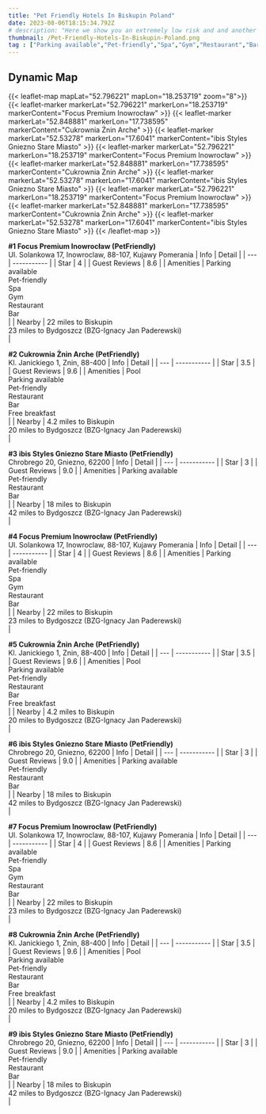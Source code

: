 ```yaml
---
title: "Pet Friendly Hotels In Biskupin Poland"
date: 2023-08-06T18:15:34.792Z
# description: "Here we show you an extremely low risk and and another medium risk approach to earn passive income "
thumbnail: /Pet-Friendly-Hotels-In-Biskupin-Poland.png
tag : ["Parking available","Pet-friendly","Spa","Gym","Restaurant","Bar","Pool","Free breakfast"]
---
```


## Dynamic Map
{{< leaflet-map  mapLat="52.796221" mapLon="18.253719" zoom="8">}}
    {{< leaflet-marker markerLat="52.796221" markerLon="18.253719" markerContent="Focus Premium Inowrocław" >}}
    {{< leaflet-marker markerLat="52.848881" markerLon="17.738595" markerContent="Cukrownia Żnin Arche" >}}
    {{< leaflet-marker markerLat="52.53278" markerLon="17.6041" markerContent="ibis Styles Gniezno Stare Miasto" >}}
    {{< leaflet-marker markerLat="52.796221" markerLon="18.253719" markerContent="Focus Premium Inowrocław" >}}
    {{< leaflet-marker markerLat="52.848881" markerLon="17.738595" markerContent="Cukrownia Żnin Arche" >}}
    {{< leaflet-marker markerLat="52.53278" markerLon="17.6041" markerContent="ibis Styles Gniezno Stare Miasto" >}}
    {{< leaflet-marker markerLat="52.796221" markerLon="18.253719" markerContent="Focus Premium Inowrocław" >}}
    {{< leaflet-marker markerLat="52.848881" markerLon="17.738595" markerContent="Cukrownia Żnin Arche" >}}
    {{< leaflet-marker markerLat="52.53278" markerLon="17.6041" markerContent="ibis Styles Gniezno Stare Miasto" >}}
{{< /leaflet-map >}}


**#1 Focus Premium Inowrocław (PetFriendly)**<br>Ul. Solankowa 17, Inowroclaw, 88-107, Kujawy Pomerania
| Info | Detail |
| --- | ----------- |
| Star | 4 |
| Guest Reviews | 8.6 |
| Amenities | Parking available<br>Pet-friendly<br>Spa<br>Gym<br>Restaurant<br>Bar<br> |
| Nearby | 22 miles to Biskupin<br>23 miles to Bydgoszcz (BZG-Ignacy Jan Paderewski)<br> |

**#2 Cukrownia Żnin Arche (PetFriendly)**<br>Kl. Janickiego 1, Znin, 88-400
| Info | Detail |
| --- | ----------- |
| Star | 3.5 |
| Guest Reviews | 9.6 |
| Amenities | Pool<br>Parking available<br>Pet-friendly<br>Restaurant<br>Bar<br>Free breakfast<br> |
| Nearby | 4.2 miles to Biskupin<br>20 miles to Bydgoszcz (BZG-Ignacy Jan Paderewski)<br> |

**#3 ibis Styles Gniezno Stare Miasto (PetFriendly)**<br>Chrobrego 20, Gniezno, 62200
| Info | Detail |
| --- | ----------- |
| Star | 3 |
| Guest Reviews | 9.0 |
| Amenities | Parking available<br>Pet-friendly<br>Restaurant<br>Bar<br> |
| Nearby | 18 miles to Biskupin<br>42 miles to Bydgoszcz (BZG-Ignacy Jan Paderewski)<br> |

**#4 Focus Premium Inowrocław (PetFriendly)**<br>Ul. Solankowa 17, Inowroclaw, 88-107, Kujawy Pomerania
| Info | Detail |
| --- | ----------- |
| Star | 4 |
| Guest Reviews | 8.6 |
| Amenities | Parking available<br>Pet-friendly<br>Spa<br>Gym<br>Restaurant<br>Bar<br> |
| Nearby | 22 miles to Biskupin<br>23 miles to Bydgoszcz (BZG-Ignacy Jan Paderewski)<br> |

**#5 Cukrownia Żnin Arche (PetFriendly)**<br>Kl. Janickiego 1, Znin, 88-400
| Info | Detail |
| --- | ----------- |
| Star | 3.5 |
| Guest Reviews | 9.6 |
| Amenities | Pool<br>Parking available<br>Pet-friendly<br>Restaurant<br>Bar<br>Free breakfast<br> |
| Nearby | 4.2 miles to Biskupin<br>20 miles to Bydgoszcz (BZG-Ignacy Jan Paderewski)<br> |

**#6 ibis Styles Gniezno Stare Miasto (PetFriendly)**<br>Chrobrego 20, Gniezno, 62200
| Info | Detail |
| --- | ----------- |
| Star | 3 |
| Guest Reviews | 9.0 |
| Amenities | Parking available<br>Pet-friendly<br>Restaurant<br>Bar<br> |
| Nearby | 18 miles to Biskupin<br>42 miles to Bydgoszcz (BZG-Ignacy Jan Paderewski)<br> |

**#7 Focus Premium Inowrocław (PetFriendly)**<br>Ul. Solankowa 17, Inowroclaw, 88-107, Kujawy Pomerania
| Info | Detail |
| --- | ----------- |
| Star | 4 |
| Guest Reviews | 8.6 |
| Amenities | Parking available<br>Pet-friendly<br>Spa<br>Gym<br>Restaurant<br>Bar<br> |
| Nearby | 22 miles to Biskupin<br>23 miles to Bydgoszcz (BZG-Ignacy Jan Paderewski)<br> |

**#8 Cukrownia Żnin Arche (PetFriendly)**<br>Kl. Janickiego 1, Znin, 88-400
| Info | Detail |
| --- | ----------- |
| Star | 3.5 |
| Guest Reviews | 9.6 |
| Amenities | Pool<br>Parking available<br>Pet-friendly<br>Restaurant<br>Bar<br>Free breakfast<br> |
| Nearby | 4.2 miles to Biskupin<br>20 miles to Bydgoszcz (BZG-Ignacy Jan Paderewski)<br> |

**#9 ibis Styles Gniezno Stare Miasto (PetFriendly)**<br>Chrobrego 20, Gniezno, 62200
| Info | Detail |
| --- | ----------- |
| Star | 3 |
| Guest Reviews | 9.0 |
| Amenities | Parking available<br>Pet-friendly<br>Restaurant<br>Bar<br> |
| Nearby | 18 miles to Biskupin<br>42 miles to Bydgoszcz (BZG-Ignacy Jan Paderewski)<br> |


